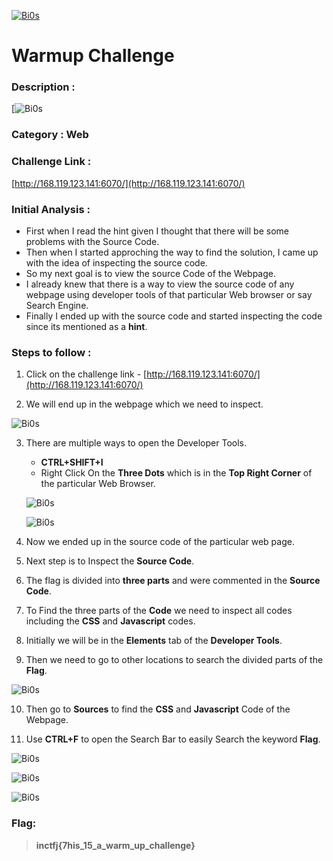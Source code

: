 [![Bi0s](https://github.com/abhishekabi2002/Bi0s/blob/master/Assets/1.png?raw=true "Bi0s")](https://tasks.bi0s.in/home)

# Warmup Challenge

### Description : 

[![Bi0s](https://github.com/abhishekabi2002/Bi0s/blob/master/Assets/2.jpeg?raw=true)

### Category : Web
### Challenge Link :

[http://168.119.123.141:6070/](http://168.119.123.141:6070/)

### Initial Analysis :

- First when I read the hint given I thought that there will be some problems with the Source Code.
- Then when I started approching the way to find the solution, I came up with the idea of inspecting the source code.
- So my next goal is to view the source Code of the Webpage.
- I already knew that there is a way to view the source code of any webpage using developer tools of that particular Web browser or say Search Engine. 
- Finally I ended up with the source code and started inspecting the code since its mentioned as a **hint**.

### Steps to follow :

1. Click on the challenge link - [http://168.119.123.141:6070/](http://168.119.123.141:6070/)

2. We will end up in the webpage which we need to inspect.
 
![Bi0s](https://github.com/abhishekabi2002/Bi0s/blob/master/Assets/3.jpeg?raw=true)

3. There are multiple ways to open the Developer Tools.
    - **CTRL+SHIFT+I**
    - Right Click On the **Three Dots** which is in the **Top Right Corner** of the particular Web Browser.
    
    ![Bi0s](https://github.com/abhishekabi2002/Bi0s/blob/master/Assets/4.jpeg?raw=true)
    
    ![Bi0s](https://github.com/abhishekabi2002/Bi0s/blob/master/Assets/5.jpeg?raw=true)

4. Now we ended up in the source code of the particular web page.
5. Next step is to Inspect the **Source Code**.
6. The flag is divided into **three parts** and were commented in the **Source Code**.
7. To Find the three parts of the **Code** we need to inspect all codes including the **CSS** and **Javascript** codes.
8. Initially we will be in the **Elements** tab of the **Developer Tools**.
9. Then we need to go to other locations to search the divided parts of the **Flag**.

![Bi0s](https://github.com/abhishekabi2002/Bi0s/blob/master/Assets/6.jpeg?raw=true)

10. Then go to **Sources** to find the **CSS** and **Javascript** Code of the Webpage.

11. Use **CTRL+F** to open the Search Bar to easily Search the keyword **Flag**.


![Bi0s](https://github.com/abhishekabi2002/Bi0s/blob/master/Assets/9.jpeg?raw=true)

![Bi0s](https://github.com/abhishekabi2002/Bi0s/blob/master/Assets/8.jpeg?raw=true)

![Bi0s](https://github.com/abhishekabi2002/Bi0s/blob/master/Assets/7.jpeg?raw=true)

### Flag: 

> **inctfj{7his_15_a_warm_up_challenge}**





